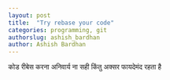 ```yaml
---
layout: post
title:  "Try rebase your code"
categories: programming, git
authorslug: ashish_bardhan
author: Ashish Bardhan
---
```


कोड रीबेस करना अनिवार्य ना सही किंतु अक्सर फायदेमंद रहता है